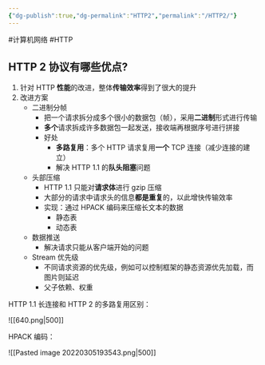 ```yaml
---
{"dg-publish":true,"dg-permalink":"HTTP2","permalink":"/HTTP2/"}
---
```



#计算机网络 #HTTP

## HTTP 2 协议有哪些优点?

1. 针对 HTTP **性能**的改进，整体**传输效率**得到了很大的提升
2. 改进方案
	- 二进制分帧
		- 把一个请求拆分成多个很小的数据包（帧），采用**二进制**形式进行传输
		- **多个**请求拆成许多数据包一起发送，接收端再根据序号进行拼接
		- 好处
			- **多路复用**：多个 HTTP 请求复用**一个** TCP 连接（减少连接的建立）
			- 解决 HTTP 1.1 的**队头阻塞**问题
	- 头部压缩
		- HTTP 1.1 只能对**请求体**进行 gzip 压缩
		- 大部分的请求中请求头的信息**都是重复**的，以此增快传输效率
		- 实现：通过  HPACK  编码来压缩长文本的数据
			- 静态表
			- 动态表
	- 数据推送
		- 解决请求只能从客户端开始的问题
	- Stream 优先级
		- 不同请求资源的优先级，例如可以控制框架的静态资源优先加载，而图片则延迟
		- 父子依赖、权重
	
HTTP 1.1 长连接和 HTTP 2 的多路复用区别：

![[640.png\|500]]

HPACK 编码：

![[Pasted image 20220305193543.png\|500]]